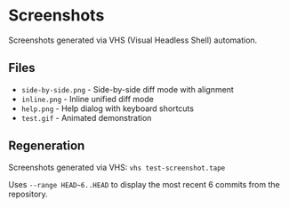 # Screenshots

Screenshots generated via VHS (Visual Headless Shell) automation.

## Files

- `side-by-side.png` - Side-by-side diff mode with alignment
- `inline.png` - Inline unified diff mode
- `help.png` - Help dialog with keyboard shortcuts
- `test.gif` - Animated demonstration

## Regeneration

Screenshots generated via VHS: `vhs test-screenshot.tape`

Uses `--range HEAD~6..HEAD` to display the most recent 6 commits from the repository.
